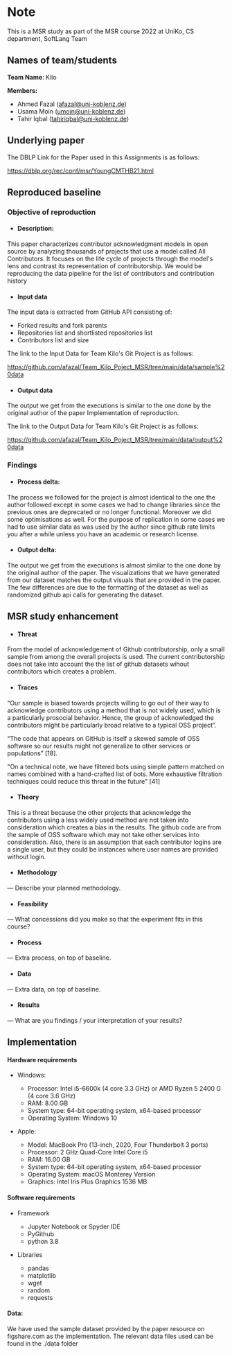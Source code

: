 <h1> Note </h1>

This is a MSR study as part of the MSR course 2022 at UniKo, CS department, SoftLang Team

<h2> Names of team/students </h2>

**Team Name**: Kilo

**Members:**

  * Ahmed Fazal (afazal@uni-koblenz.de)
  * Usama Moin (umoin@uni-koblenz.de)
  * Tahir Iqbal (tahiriqbal@uni-koblenz.de)

<h2> Underlying paper </h2>

The DBLP Link for the Paper used in this Assignments is as follows:

<https://dblp.org/rec/conf/msr/YoungCMTHB21.html>

<h2> Reproduced baseline  </h2>

### Objective of reproduction 
 
* #### Description: 

This paper characterizes contributor acknowledgment models in open source by analyzing thousands of projects that use a model called All Contributors. It focuses on the life cycle of projects through the model's lens and contrast its representation of contributorship. We would be reproducing the data pipeline for the list of contributors and contribution history
      

* #### Input data

The input data is extracted from GitHub API consisting of:

- Forked results and fork parents
- Repositories list and shortlisted repositories list
- Contributors list and size

The link to the Input Data for Team Kilo's Git Project is as follows:

<https://github.com/afazal/Team_Kilo_Poject_MSR/tree/main/data/sample%20data>


* #### Output data


The output we get from the executions is similar to the one done by the original author of the paper
Implementation of reproduction.

The link to the Output Data for Team Kilo's Git Project is as follows:

<https://github.com/afazal/Team_Kilo_Poject_MSR/tree/main/data/output%20data>


<h3> Findings </h3> 
 
* #### Process delta:

The process we followed for the project is almost identical to the one the author followed except in some cases we had to change libraries since the previous ones are deprecated or no longer functional. Moreover we did some optimisations as well. For the purpose of replication in some cases we had to use similar data as was used by the author since github rate limits you after a while unless you have an academic or research license.



* #### Output delta:

The output we get from the executions is almost similar to the one done by the original author of the paper. The visualizations that we have generated from our dataset matches the output visuals that are provided in the paper. The few differences are due to the formatting of the dataset as well as randomized github api calls for generating the dataset.


<h2> MSR study enhancement </h2>

* #### Threat 

From the model of acknowledgement of Github contributorship, only a small sample from among the overall projects is used. The current contributorship does not take into account the the list of github datasets wihout contributors which creates a problem.


* #### Traces 

“Our sample is biased towards projects willing to go out of their way to acknowledge contributors using a method that is not widely used, which is a particularly prosocial behavior. Hence, the group of acknowledged the contributors might be particularly broad relative to a typical OSS project”. 

“The code that appears on GitHub is itself a skewed sample of OSS software so our results might not generalize to other services or populations” [18].   

"On a technical note, we have filtered bots using simple pattern matched on names combined with a hand-crafted list of bots. More exhaustive filtration techniques could reduce this threat in the future" [41]

* #### Theory 

This is a threat because the other projects that acknowledge the contributors using a less widely used method are not taken into consideration which creates a bias in the results. The github code are from the sample of OSS software which may not take other services into consideration. Also, there is an assumption that each contributor logins are a single user, but they could be instances where user names are provided without login.

* ####  Methodology 
— Describe your planned methodology.

* #### Feasibility 
— What concessions did you make so that the experiment fits in this course?

* #### Process 
— Extra process, on top of baseline.

* #### Data 
— Extra data, on top of baseline.

* #### Results 
— What are you findings / your interpretation of your results?


<h2> Implementation  </h2>

 #### Hardware requirements 

* Windows:

    - Processor: Intel i5-6600k (4 core 3.3 GHz) or AMD Ryzen 5 2400 G (4 core 3.6 GHz)
    - RAM: 8.00 GB
    - System type: 64-bit operating system, x64-based processor
    - Operating System: Windows 10

* Apple:

    - Model: MacBook Pro (13-inch, 2020, Four Thunderbolt 3 ports)
    - Processor: 2 GHz Quad-Core Intel Core i5
    - RAM: 16.00 GB
    - System type: 64-bit operating system, x64-based processor
    - Operating System: macOS Monterey Version
    - Graphics: Intel Iris Plus Graphics 1536 MB
       


#### Software requirements 

* Framework
  - Jupyter Notebook or Spyder IDE
  - PyGithub
  - python 3.8

* Libraries
  - pandas
  - matplotlib
  - wget
  - random
  - requests

#### Data: 
We have used the sample dataset provided by the paper resource on figshare.com as the implementation. The relevant data files used can be found in the ./data folder







